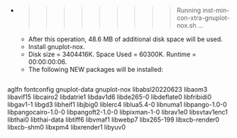 * >>>>>>>>> Running inst-min-con-xtra-gnuplot-nox.sh ...
  * After this operation, 48.6 MB of additional disk space will be used.
  * Install gnuplot-nox.
  * Disk size = 3404416K. Space Used = 60300K. Runtime = 00:00:00:06.
  * The following NEW packages will be installed:
  ```bash
aglfn fontconfig gnuplot-data gnuplot-nox libabsl20220623
libaom3 libavif15 libcairo2 libdatrie1 libdav1d6
libde265-0 libdeflate0 libfribidi0 libgav1-1 libgd3
libheif1 libjbig0 liblerc4 liblua5.4-0 libnuma1
libpango-1.0-0 libpangocairo-1.0-0 libpangoft2-1.0-0 libpixman-1-0 librav1e0
libsvtav1enc1 libthai0 libthai-data libtiff6 libvmaf1
libwebp7 libx265-199 libxcb-render0 libxcb-shm0 libxpm4
libxrender1 libyuv0
  ```
